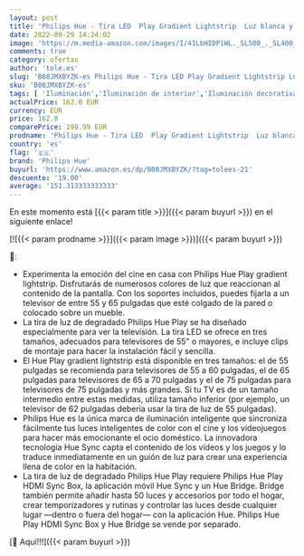 ```yaml
---
layout: post
title: 'Philips Hue - Tira LED  Play Gradient Lightstrip  Luz blanca y colores  55 Pulgadas Compatible con Alexa y Google Home'
date: 2022-09-29 14:24:02
image: 'https://m.media-amazon.com/images/I/41LbHIDP1WL._SL500_._SL400_.jpg'
comments: true
category: ofertas
author: 'tole.es'
slug: 'B08JMXBYZK-es Philips Hue - Tira LED Play Gradient Lightstrip Luz blanca...'
sku: 'B08JMXBYZK-es'
tags: [ 'Iluminación','Iluminación de interior','Iluminación decorativa y para usos específicos de interior','Tiras LED de interior','alexa','google','home','hue','philips','philips hue','🇪🇸', ]
actualPrice: 162.0 EUR
currency: EUR
price: 162.0
comparePrice: 199.99 EUR
prodname: 'Philips Hue - Tira LED  Play Gradient Lightstrip  Luz blanca y colores  55 Pulgadas Compatible con Alexa y Google Home'
country: 'es'
flag: '🇪🇸'
brand: 'Philips Hue'
buyurl: 'https://www.amazon.es/dp/B08JMXBYZK/?tag=tolees-21'
descuento: '19.00'
average: '151.313333333333'
---
```


En este momento está [{{< param title >}}]({{< param buyurl >}}) en el siguiente enlace!

[![{{< param prodname >}}]({{< param image >}})]({{< param buyurl >}})

🔎:

- Experimenta la emoción del cine en casa con Philips Hue Play gradient lightstrip. Disfrutarás de numerosos colores de luz que reaccionan al contenido de la pantalla. Con los soportes incluidos, puedes fijarla a un televisor de entre 55 y 65 pulgadas que esté colgado de la pared o colocado sobre un mueble.
- La tira de luz de degradado Philips Hue Play se ha diseñado especialmente para ver la televisión. La tira LED se ofrece en tres tamaños, adecuados para televisores de 55" o mayores, e incluye clips de montaje para hacer la instalación fácil y sencilla.
- El Hue Play gradient lightstrip está disponible en tres tamaños: el de 55 pulgadas se recomienda para televisores de 55 a 60 pulgadas, el de 65 pulgadas para televisores de 65 a 70 pulgadas y el de 75 pulgadas para televisores de 75 pulgadas y más grandes. Si tu TV es de un tamaño intermedio entre estas medidas, utiliza tamaño inferior (por ejemplo, un televisor de 62 pulgadas debería usar la tira de luz de 55 pulgadas).
- Philips Hue es la única marca de iluminación inteligente que sincroniza fácilmente tus luces inteligentes de color con el cine y los videojuegos para hacer más emocionante el ocio doméstico. La innovadora tecnología Hue Sync capta el contenido de los vídeos y los juegos y lo traduce inmediatamente en un guión de luz para crear una experiencia llena de color en la habitación.
- La tira de luz de degradado Philips Hue Play requiere Philips Hue Play HDMI Sync Box, la aplicación móvil Hue Sync y un Hue Bridge. Bridge también permite añadir hasta 50 luces y accesorios por todo el hogar, crear temporizadores y rutinas y controlar las luces desde cualquier lugar —dentro o fuera del hogar— con la aplicación Hue. Philips Hue Play HDMI Sync Box y Hue Bridge se vende por separado.

[🛒 Aquí!!!]({{< param buyurl >}})
